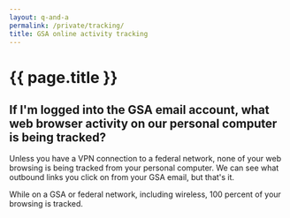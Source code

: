 ```yaml
---
layout: q-and-a
permalink: /private/tracking/
title: GSA online activity tracking
---
```

# {{ page.title }}

## If I'm logged into the GSA email account, what web browser activity on our personal computer is being tracked?

Unless you have a VPN connection to a federal network, none of your web browsing is being tracked from your personal computer. We can see what outbound links you click on from your GSA email, but that's it.

While on a GSA or federal network, including wireless, 100 percent of your browsing is tracked.
